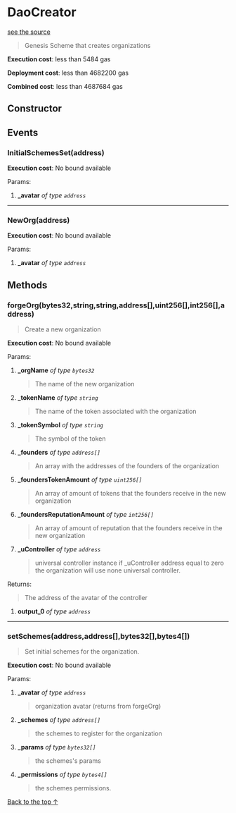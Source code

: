 # DaoCreator
[see the source](https://github.com/daostack/arc/tree/master/contracts/universalSchemes/DaoCreator.sol)
> Genesis Scheme that creates organizations


**Execution cost**: less than 5484 gas

**Deployment cost**: less than 4682200 gas

**Combined cost**: less than 4687684 gas

## Constructor




## Events
### InitialSchemesSet(address)


**Execution cost**: No bound available


Params:

1. **_avatar** *of type `address`*

--- 
### NewOrg(address)


**Execution cost**: No bound available


Params:

1. **_avatar** *of type `address`*


## Methods
### forgeOrg(bytes32,string,string,address[],uint256[],int256[],address)
>
> Create a new organization


**Execution cost**: No bound available


Params:

1. **_orgName** *of type `bytes32`*

    > The name of the new organization

2. **_tokenName** *of type `string`*

    > The name of the token associated with the organization

3. **_tokenSymbol** *of type `string`*

    > The symbol of the token

4. **_founders** *of type `address[]`*

    > An array with the addresses of the founders of the organization

5. **_foundersTokenAmount** *of type `uint256[]`*

    > An array of amount of tokens that the founders receive in the new organization

6. **_foundersReputationAmount** *of type `int256[]`*

    > An array of amount of reputation that the  founders receive in the new organization

7. **_uController** *of type `address`*

    > universal controller instance        if _uController address equal to zero the organization will use none universal controller.


Returns:

> The address of the avatar of the controller

1. **output_0** *of type `address`*

--- 
### setSchemes(address,address[],bytes32[],bytes4[])
>
> Set initial schemes for the organization.


**Execution cost**: No bound available


Params:

1. **_avatar** *of type `address`*

    > organization avatar (returns from forgeOrg)

2. **_schemes** *of type `address[]`*

    > the schemes to register for the organization

3. **_params** *of type `bytes32[]`*

    > the schemes's params

4. **_permissions** *of type `bytes4[]`*

    > the schemes permissions.



[Back to the top ↑](#daocreator)
